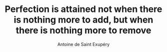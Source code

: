 ---
title: 'Perfection is attained not when there is nothing more to add, but when there is nothing more to remove'
author: Antoine de Saint Exupéry
layout: quote
---